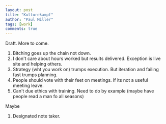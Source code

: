 ```yaml
--- 
layout: post
title: "Kulturekampf"
author: "Paul Miller"
tags: [work]
comments: true
---
```


Draft. More to come. 

1. Bitching goes up the chain not down.
1. I don't care about hours worked but results delivered. Exception is live site and helping others. 
1. Strategy (wht you work on)  trumps execution. But iteration and failing fast trumps planning. 
1. People should vote with their feet on meetings. If its not a useful meeting leave. 
1. Can't due ethics with training. Need to do by example (maybe have people read a man fo all seasons)

Maybe
1. Designated note taker. 
